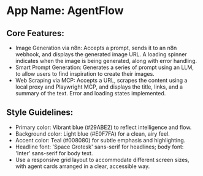 # **App Name**: AgentFlow

## Core Features:

- Image Generation via n8n: Accepts a prompt, sends it to an n8n webhook, and displays the generated image URL. A loading spinner indicates when the image is being generated, along with error handling.
- Smart Prompt Generation: Generates a series of prompt using an LLM, to allow users to find inspiration to create their images.
- Web Scraping via MCP: Accepts a URL, scrapes the content using a local proxy and Playwright MCP, and displays the title, links, and a summary of the text. Error and loading states implemented.

## Style Guidelines:

- Primary color: Vibrant blue (#29ABE2) to reflect intelligence and flow.
- Background color: Light blue (#E0F7FA) for a clean, airy feel.
- Accent color: Teal (#008080) for subtle emphasis and highlighting.
- Headline font: 'Space Grotesk' sans-serif for headlines; body font: 'Inter' sans-serif for body text.
- Use a responsive grid layout to accommodate different screen sizes, with agent cards arranged in a clear, accessible way.